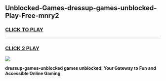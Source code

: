 
## Unblocked-Games-dressup-games-unblocked-Play-Free-mnry2
<h3>
<a href="https://premium76.site?title=dressup-games-unblocked&ref=23A">CLICK TO PLAY</a></h3>
<hr>

<h3>
<a href="https://premium76.site?title=dressup-games-unblocked&ref=23A">CLICK 2 PLAY</a>
  
</h3>

<a href="https://premium76.site?title=dressup-games-unblocked&ref=23A"><img src="https://clearcache.store/games.png"></a>


**dressup-games-unblocked games unblocked: Your Gateway to Fun and Accessible Online Gaming**
